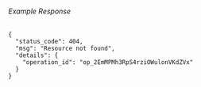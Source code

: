 
###### Example Response
```
{
  "status_code": 404,
  "msg": "Resource not found",
  "details": {
    "operation_id": "op_2EmMPMh3RpS4rziOWulonVKdZVx"
  }
}